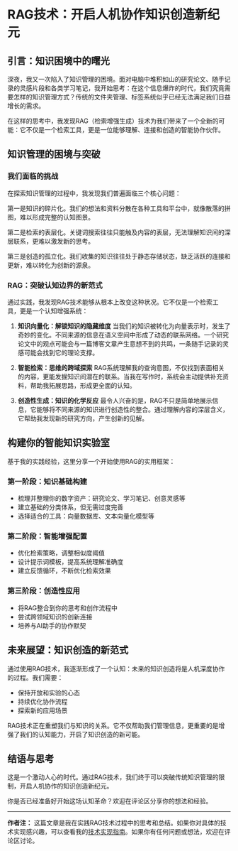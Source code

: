 # RAG技术：开启人机协作知识创造新纪元

## 引言：知识困境中的曙光

深夜，我又一次陷入了知识管理的困境。面对电脑中堆积如山的研究论文、随手记录的灵感片段和各类学习笔记，我开始思考：在这个信息爆炸的时代，我们究竟需要怎样的知识管理方式？传统的文件夹管理、标签系统似乎已经无法满足我们日益增长的需求。

在这样的思考中，我发现RAG（检索增强生成）技术为我们带来了一个全新的可能：它不仅是一个检索工具，更是一位能够理解、连接和创造的智能协作伙伴。

## 知识管理的困境与突破

### 我们面临的挑战

在探索知识管理的过程中，我发现我们普遍面临三个核心问题：

第一是知识的碎片化。我们的想法和资料分散在各种工具和平台中，就像散落的拼图，难以形成完整的认知图景。

第二是检索的表层化。关键词搜索往往只能触及内容的表层，无法理解知识间的深层联系，更难以激发新的思考。

第三是创造的孤立化。我们收集的知识往往处于静态存储状态，缺乏活跃的连接和更新，难以转化为创新的源泉。

### RAG：突破认知边界的新范式

通过实践，我发现RAG技术能够从根本上改变这种状况。它不仅是一个检索工具，更是一个认知增强系统：

1. **知识向量化：解锁知识的隐藏维度**
当我们的知识被转化为向量表示时，发生了奇妙的变化。不同来源的信息在语义空间中形成了动态的联系网络。一个研究论文中的观点可能会与一篇博客文章产生意想不到的共鸣，一条随手记录的灵感可能会找到它的理论支撑。

2. **智能检索：思维的跨域探索**
RAG系统理解我的查询意图，不仅找到表面相关的内容，更能发掘知识间潜在的联系。当我在写作时，系统会主动提供补充资料，帮助我拓展思路，形成更全面的认知。

3. **创造性生成：知识的化学反应**
最令人兴奋的是，RAG不只是简单地展示信息，它能够将不同来源的知识进行创造性的整合。通过理解内容的深层含义，它帮助我发现新的研究方向，产生创新的见解。

## 构建你的智能知识实验室

基于我的实践经验，这里分享一个开始使用RAG的实用框架：

### 第一阶段：知识基础构建
- 梳理并整理你的数字资产：研究论文、学习笔记、创意灵感等
- 建立基础的分类体系，但无需过度完善
- 选择适合的工具：向量数据库、文本向量化模型等

### 第二阶段：智能增强配置
- 优化检索策略，调整相似度阈值
- 设计提示词模板，提高系统理解准确度
- 建立反馈循环，不断优化检索效果

### 第三阶段：创造性应用
- 将RAG整合到你的思考和创作流程中
- 尝试跨领域知识的创新连接
- 培养与AI助手的协作默契

## 未来展望：知识创造的新范式

通过使用RAG技术，我逐渐形成了一个认知：未来的知识创造将是人机深度协作的过程。我们需要：

- 保持开放和实验的心态
- 持续优化协作流程
- 探索新的应用场景

RAG技术正在重塑我们与知识的关系。它不仅帮助我们管理信息，更重要的是增强了我们的认知能力，开启了知识创造的新可能。

## 结语与思考

这是一个激动人心的时代。通过RAG技术，我们终于可以突破传统知识管理的限制，开启人机协作的知识创造新纪元。

你是否已经准备好开始这场认知革命？欢迎在评论区分享你的想法和经验。

---

**作者注：** 这篇文章是我在实践RAG技术过程中的思考和总结。如果你对具体的技术实现感兴趣，可以查看我的[技术实现指南](#)。如果你有任何问题或想法，欢迎在评论区讨论。
